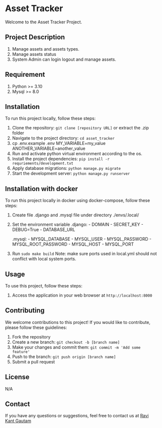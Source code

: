 # Asset Tracker

Welcome to the Asset Tracker Project.

## Project Description

1. Manage assets and assets types.
2. Manage assets status
3. System Admin can login logout and manage assets.

## Requirement

1. Python >= 3.10
2. Mysql >= 8.0

## Installation

To run this project locally, follow these steps:

1. Clone the repository: `git clone [repository URL]` or extract the .zip folder
2. Navigate to the project directory: `cd asset_tracker`
3. cp .env.example .env
MY_VARIABLE=my_value
ANOTHER_VARIABLE=another_value
5. Run and activate python virtual environment according to the os.
6. Install the project dependencies: `pip install -r requriements/development.txt`
7. Apply database migrations: `python manage.py migrate`
8. Start the development server: `python manage.py runserver`


## Installation with docker

To run this project locally in docker using docker-compose, follow these steps:

1. Create file .django and .mysql file under directory ./envs/.local/
2. Set the environment variable 
    .django: 
        - DOMAIN
        - SECRET_KEY
        - DEBUG=True
        - DATABASE_URL
    
    .mysql:
        - MYSQL_DATABASE
        - MYSQL_USER
        - MYSQL_PASSWORD
        - MYSQL_ROOT_PASSWORD
        - MYSQL_HOST
        - MYSQL_PORT
3. Run `sudo make build`
Note: make sure ports used in local.yml should not conflict with local system ports.


## Usage

To use this project, follow these steps:

1. Access the application in your web browser at `http://localhost:8000`

## Contributing

We welcome contributions to this project! If you would like to contribute, please follow these guidelines:

1. Fork the repository
2. Create a new branch: `git checkout -b [branch name]`
3. Make your changes and commit them: `git commit -m 'Add some feature'`
4. Push to the branch: `git push origin [branch name]`
5. Submit a pull request

## License

N/A

## Contact

If you have any questions or suggestions, feel free to contact us at [Ravi Kant Gautam](mailto:ravi.gautam@neosoftmail.com)
